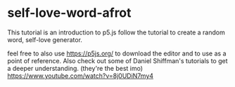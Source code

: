 # self-love-word-afrot

This tutorial is an introduction to p5.js
follow the tutorial to create a random word, self-love generator. 

feel free to also use https://p5js.org/ to download the editor and to use as a point of reference.
Also check out some of Daniel Shiffman's tutorials to get a deeper understanding. (they're the best imo) https://www.youtube.com/watch?v=8j0UDiN7my4
